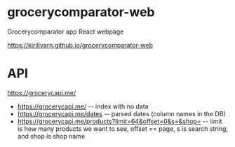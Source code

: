 # grocerycomparator-web
Grocerycomparator app React webpage

https://kirillvarn.github.io/grocerycomparator-web


# API
https://grocerycapi.me/

- https://grocerycapi.me/ -- index with no data
- https://grocerycapi.me/dates -- parsed dates (column names in the DB) 
- https://grocerycapi.me/products?limit=64&offset=0&s=&shop= -- limit is how many products we want to see, offset == page, s is search string, and shop is shop name

